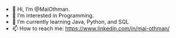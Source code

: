 - 👋 Hi, I’m @MaiOthman.
- 👀 I’m interested in Programming.
- 🌱 I’m currently learning Java, Python, and SQL
- 📫 How to reach me: https://www.linkedin.com/in/mai-othman/

<!---
MaiOthman/MaiOthman is a ✨ special ✨ repository because its `README.md` (this file) appears on your GitHub profile.
You can click the Preview link to take a look at your changes.
--->
